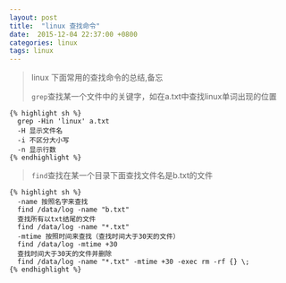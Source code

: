 ```yaml
---
layout: post
title:  "linux 查找命令"
date:  2015-12-04 22:37:00 +0800
categories: linux
tags: linux
---
```



> linux 下面常用的查找命令的总结,备忘
> 
> `grep`查找某一个文件中的关键字，如在a.txt中查找linux单词出现的位置

    {% highlight sh %}
      grep -Hin 'linux' a.txt
      -H 显示文件名
      -i 不区分大小写
      -n 显示行数
    {% endhighlight %}


> `find`查找在某一个目录下面查找文件名是b.txt的文件

    {% highlight sh %}
      -name 按照名字来查找
      find /data/log -name "b.txt"
      查找所有以txt结尾的文件
      find /data/log -name "*.txt" 
      -mtime 按照时间来查找（查找时间大于30天的文件）
      find /data/log -mtime +30
      查找时间大于30天的文件并删除
      find /data/log -name "*.txt" -mtime +30 -exec rm -rf {} \;
    {% endhighlight %}
